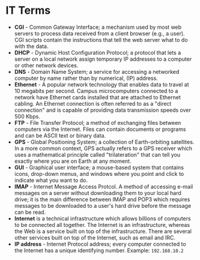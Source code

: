 # IT Terms

- **CGI** - Common Gateway Interface; a mechanism used by most web servers to process data received from a client browser (e.g., a user). 
CGI scripts contain the instructions that tell the web server what to do with the data. 
- **DHCP** - Dynamic Host Configuration Protocol; 
a protocol that lets a server on a local network assign temporary IP addresses to a computer or other network devices. 
- **DNS** - Domain Name System; a service for accessing a networked computer by name rather than by numerical, (IP) address.
- **Ethernet** - A popular network technology that enables data to travel at 10 megabits per second. 
Campus microcomputers connected to a network have Ethernet cards installed that are attached to Ethernet cabling. 
An Ethernet connection is often referred to as a "direct connection" and is capable of providing data transmission speeds over 500 Kbps. 
- **FTP** - File Transfer Protocol; a method of exchanging files between computers via the Internet. 
Files can contain documents or programs and can be ASCII text or binary data. 
- **GPS** - Global Positioning System; a collection of Earth-orbiting satellites. In a more common context, 
GPS actually refers to a GPS receiver which uses a mathematical principle called "trilateration" 
that can tell you exactly where you are on Earth at any moment. 
- **GUI** - Graphical user interface; a mouse-based system that contains icons, drop-down menus, 
and windows where you point and click to indicate what you want to do. 
- **IMAP** - Internet Message Access Protcol. A method of accessing e-mail messages on a server without downloading them to your local hard drive; it is the main difference between IMAP and POP3 which requires messages to be downloaded to a user's hard drive before the message can be read. 
- **Internet** is a technical infrastructure which allows billions of computers to be connected all together. 
The Internet is an infrastructure, whereas the Web is a service built on top of the infrastructure. 
There are several other services built on top of the Internet, such as email and IRC.
- **IP address** - Internet Protocol address; every computer connected to the Internet has a unique identifying number. 
Example: `192.168.10.2`
